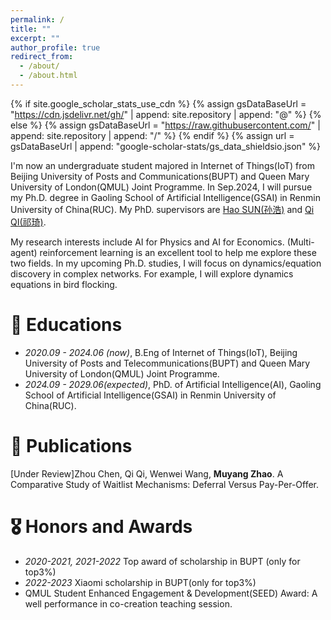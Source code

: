 ```yaml
---
permalink: /
title: ""
excerpt: ""
author_profile: true
redirect_from: 
  - /about/
  - /about.html
---
```


{% if site.google_scholar_stats_use_cdn %}
{% assign gsDataBaseUrl = "https://cdn.jsdelivr.net/gh/" | append: site.repository | append: "@" %}
{% else %}
{% assign gsDataBaseUrl = "https://raw.githubusercontent.com/" | append: site.repository | append: "/" %}
{% endif %}
{% assign url = gsDataBaseUrl | append: "google-scholar-stats/gs_data_shieldsio.json" %}

<span class='anchor' id='about-me'></span>

I'm now an undergraduate student majored in Internet of Things(IoT) from Beijing University of Posts and Communications(BUPT) and Queen Mary University of London(QMUL) Joint Programme. In Sep.2024, I will pursue my Ph.D. degree in Gaoling School of Artificial Intelligence(GSAI) in Renmin University of China(RUC). My PhD. supervisors are [Hao SUN(孙浩)](https://gsai.ruc.edu.cn/haosun) and [Qi QI(祁琦)](https://gsai.ruc.edu.cn/qiqi).

My research interests include AI for Physics and AI for Economics. (Multi-agent) reinforcement learning is an excellent tool to help me explore these two fields. In my upcoming Ph.D. studies, I will focus on dynamics/equation discovery in complex networks. For example, I will explore dynamics equations in bird flocking.


<!-- # 🔥 News
- *2022.02*: &nbsp;🎉🎉 Lorem ipsum dolor sit amet, consectetur adipiscing elit. Vivamus ornare aliquet ipsum, ac tempus justo dapibus sit amet. 
- *2022.02*: &nbsp;🎉🎉 Lorem ipsum dolor sit amet, consectetur adipiscing elit. Vivamus ornare aliquet ipsum, ac tempus justo dapibus sit amet.  -->

# 📖 Educations
- *2020.09 - 2024.06 (now)*, B.Eng of Internet of Things(IoT), Beijing University of Posts and Telecommunications(BUPT) and Queen Mary University of London(QMUL) Joint Programme.
- *2024.09 - 2029.06(expected)*, PhD. of Artificial Intelligence(AI), Gaoling School of Artificial Intelligence(GSAI) in Renmin University of China(RUC).

# 📝 Publications 
[Under Review]Zhou Chen, Qi Qi, Wenwei Wang, **Muyang Zhao**. A Comparative Study of Waitlist Mechanisms: Deferral Versus Pay-Per-Offer.

<!-- <div class='paper-box'><div class='paper-box-image'><div><div class="badge">CVPR 2016</div><img src='images/500x300.png' alt="sym" width="100%"></div></div>
<div class='paper-box-text' markdown="1">

[Deep Residual Learning for Image Recognition](https://openaccess.thecvf.com/content_cvpr_2016/papers/He_Deep_Residual_Learning_CVPR_2016_paper.pdf)

**Kaiming He**, Xiangyu Zhang, Shaoqing Ren, Jian Sun

[**Project**](https://scholar.google.com/citations?view_op=view_citation&hl=zh-CN&user=DhtAFkwAAAAJ&citation_for_view=DhtAFkwAAAAJ:ALROH1vI_8AC) <strong><span class='show_paper_citations' data='DhtAFkwAAAAJ:ALROH1vI_8AC'></span></strong>
- Lorem ipsum dolor sit amet, consectetur adipiscing elit. Vivamus ornare aliquet ipsum, ac tempus justo dapibus sit amet. 
</div>
</div>

- [Lorem ipsum dolor sit amet, consectetur adipiscing elit. Vivamus ornare aliquet ipsum, ac tempus justo dapibus sit amet](https://github.com), A, B, C, **CVPR 2020** -->

# 🎖 Honors and Awards
- *2020-2021, 2021-2022* Top award of scholarship in BUPT (only for top3%)
- *2022-2023* Xiaomi scholarship in BUPT(only for top3%) 
- QMUL Student Enhanced Engagement & Development(SEED) Award: A well performance in co-creation teaching session.



<!-- # 💬 Invited Talks
- *2021.06*, Lorem ipsum dolor sit amet, consectetur adipiscing elit. Vivamus ornare aliquet ipsum, ac tempus justo dapibus sit amet. 
- *2021.03*, Lorem ipsum dolor sit amet, consectetur adipiscing elit. Vivamus ornare aliquet ipsum, ac tempus justo dapibus sit amet.  \| [\[video\]](https://github.com/) -->

<!-- # 💻 Internships
- *2019.05 - 2020.02*, [Lorem](https://github.com/), China. -->
